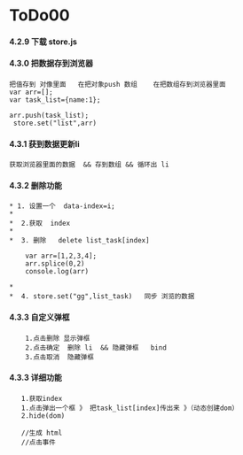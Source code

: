 # ToDo00
#### 4.2.9  下载 store.js

#### 4.3.0  把数据存到浏览器

    把值存到 对像里面   在把对象push 数组    在把数组存到浏览器里面
    var arr=[];
    var task_list={name:1};

    arr.push(task_list);
     store.set("list",arr)


#### 4.3.1  获到数据更新li

    获取浏览器里面的数据  && 存到数组 && 循环出 li


#### 4.3.2  删除功能

    * 1. 设置一个  data-index=i;
    *
    *  2.获取  index
    *
    *  3. 删除   delete list_task[index]

        var arr=[1,2,3,4];
        arr.splice(0,2)
        console.log(arr)

    *
    *  4. store.set("gg",list_task)   同步 浏览的数据


#### 4.3.3  自定义弹框

        1.点击删除 显示弹框
        2.点击确定  删除 li  && 隐藏弹框   bind
        3.点击取消  隐藏弹框


#### 4.3.3  详细功能

       1.获取index
       1.点击弹出一个框 》 把task_list[index]传出来 》（动态创建dom）
       2.hide(dom)

       //生成 html
       //点击事件


